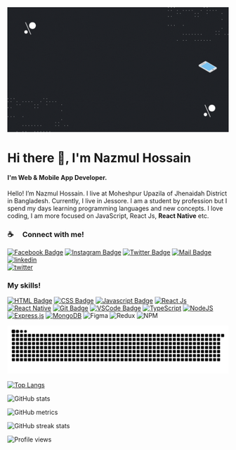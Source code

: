 <img src='./Welcome.gif' alt='Welcome to github'>

# Hi there 👋, I'm Nazmul Hossain
#### I'm Web & Mobile App Developer.

Hello! I’m Nazmul Hossain. I live at Moheshpur Upazila of Jhenaidah District in Bangladesh. Currently, I live in Jessore. I am a student by profession but I spend my days learning programming languages and new concepts. I love coding, I am more focused on JavaScript, React Js, <b> React Native</b> etc.



<!-- ------------------------------ -->
<!-- ---- My social links start --- -->
<!-- ------------------------------ -->
### :coffee: &emsp;Connect with me!

[![Facebook Badge](https://img.shields.io/badge/Facebook-1877F2?style=for-the-badge&logo=facebook&logoColor=white)](https://facebook.com/nazmul.hossain.75457) 
[![Instagram Badge](https://img.shields.io/badge/Instagram-E4405F?style=for-the-badge&logo=instagram&logoColor=white)](https://instagram.com/nazmul5462/) 
[![Twitter Badge](https://img.shields.io/badge/Twitter-1DA1F2?style=for-the-badge&logo=twitter&logoColor=white)](https://twitter.com/NazmulH2905) 
[![Mail Badge](https://img.shields.io/badge/Gmail-D14836?style=for-the-badge&logo=gmail&logoColor=white)](mailto:nazmulhossain2905@gmail.com)
[![linkedin](https://img.shields.io/badge/linkedin-0A66C2?style=for-the-badge&logo=linkedin&logoColor=white)](https://www.linkedin.com/in/nazmulhossain2905/)  
[![twitter](https://img.shields.io/badge/github-000?style=for-the-badge&logo=github&logoColor=white)](https://github.com/NazmulHossain2905) 

<!-- ------------------------------ -->
<!-- ----- My social links end ---- -->
<!-- ------------------------------ -->

<!-- -------------------------------- -->
<!-- -------- My skils start -------- -->
<!-- -------------------------------- -->
### My skills!

[![HTML Badge](https://img.shields.io/badge/html-F05032?style=for-the-badge&logo=html&logoColor=white)](#)
[![CSS Badge](https://img.shields.io/badge/-CSS-007acc?style=for-the-badge&labelColor=black&logo=css&logoColor=007acc)](#) 
[![Javascript Badge](https://img.shields.io/badge/-Javascript-F0DB4F?style=for-the-badge&labelColor=black&logo=javascript&logoColor=F0DB4F)](#) 
[![React Js](https://img.shields.io/badge/-React-61DBFB?style=for-the-badge&labelColor=black&logo=react&logoColor=61DBFB)](#) 
[![React Native](https://img.shields.io/badge/-React_Native-61DBFB?style=for-the-badge&labelColor=black&logo=react&logoColor=61DBFB)](#) 
[![Git Badge](https://img.shields.io/badge/Git_&_GitHub-F05032?style=for-the-badge&logo=git&logoColor=white)](#)
[![VSCode Badge](https://img.shields.io/badge/Visual_Studio-blue?style=for-the-badge&logo=visual%20studio&logoColor=blue&labelColor=black)](#)
[![TypeScript](https://img.shields.io/badge/typescript-%23007ACC.svg?style=for-the-badge&logo=typescript&logoColor=white)](#)
[![NodeJS](https://img.shields.io/badge/node.js-6DA55F?style=for-the-badge&logo=node.js&logoColor=white)](#)
[![Express.js](https://img.shields.io/badge/Express.js-9785CF?style=for-the-badge&logo=express&logoColor=FFFFFF&labelColor=7B7B7B)](#) 
[![MongoDB](https://img.shields.io/badge/Mongo_DB-3F9542?style=for-the-badge&logo=mongodb&logoColor=3F9542&labelColor=black)](#)
![Figma](https://img.shields.io/badge/figma-%23F24E1E.svg?style=for-the-badge&logo=figma&logoColor=white)
![Redux](https://img.shields.io/badge/redux-%23593d88.svg?style=for-the-badge&logo=redux&logoColor=white) 
![NPM](https://img.shields.io/badge/NPM-C20000.svg?style=for-the-badge&logo=npm&logoColor=white&labelColor=C20000) 
<!-- ![TailwindCSS](https://img.shields.io/badge/tailwindcss-%2338B2AC.svg?style=for-the-badge&logo=tailwind-css&logoColor=white) -->


<!-- [![Express.js](https://img.shields.io/badge/express.js-%23404d59.svg?style=for-the-badge&logo=express&logoColor=%2361DAFB)](#)  -->
<!-- ![React Router](https://img.shields.io/badge/React_Router-CA4245?style=for-the-badge&logo=react-router&logoColor=white)  -->
<!-- ![SASS](https://img.shields.io/badge/SASS-hotpink.svg?style=for-the-badge&logo=SASS&logoColor=white)  -->
<!-- ![AWS](https://img.shields.io/badge/AWS-%23FF9900.svg?style=for-the-badge&logo=amazon-aws&logoColor=white)  -->
<!-- ![Firebase](https://img.shields.io/badge/firebase-%23039BE5.svg?style=for-the-badge&logo=firebase)  -->
<!-- ![Netlify](https://img.shields.io/badge/netlify-%23000000.svg?style=for-the-badge&logo=netlify&logoColor=#00C7B7)  -->
<!-- ![Vercel](https://img.shields.io/badge/vercel-%23000000.svg?style=for-the-badge&logo=vercel&logoColor=white)  -->
<!-- ![Django](https://img.shields.io/badge/django-%23092E20.svg?style=for-the-badge&logo=django&logoColor=white)  -->
<!-- ![Next JS](https://img.shields.io/badge/Next-black?style=for-the-badge&logo=next.js&logoColor=white)  -->
<!-- ![Socket.io](https://img.shields.io/badge/Socket.io-black?style=for-the-badge&logo=socket.io&badgeColor=010101)  -->
<!-- ![Adobe Photoshop](https://img.shields.io/badge/adobephotoshop-%2331A8FF.svg?style=for-the-badge&logo=adobephotoshop&logoColor=white) -->

<!-- ------------------------------ -->
<!-- -------- My skils end -------- -->
<!-- ------------------------------ -->

<!-- ------------------------------------ -->
<!-- GitHub contribution grid snake start -->
<!-- ------------------------------------ -->

<img src='./github-contribution-grid-snake.svg' alt='GitHub Contribution'>

<!-- ---------------------------------- -->
<!-- GitHub contribution grid snake end -->
<!-- ---------------------------------- -->


[![Top Langs](https://github-readme-stats.vercel.app/api/top-langs/?username=NazmulHossain2905)](https://github.com/anuraghazra/github-readme-stats)

![GitHub stats](https://github-readme-stats.vercel.app/api?username=NazmulHossain2905&show_icons=true&count_private=true)  

![GitHub metrics](https://metrics.lecoq.io/NazmulHossain2905)  

![GitHub streak stats](https://github-readme-streak-stats.herokuapp.com/?user=NazmulHossain2905)  

![Profile views](https://gpvc.arturio.dev/NazmulHossain2905)  
